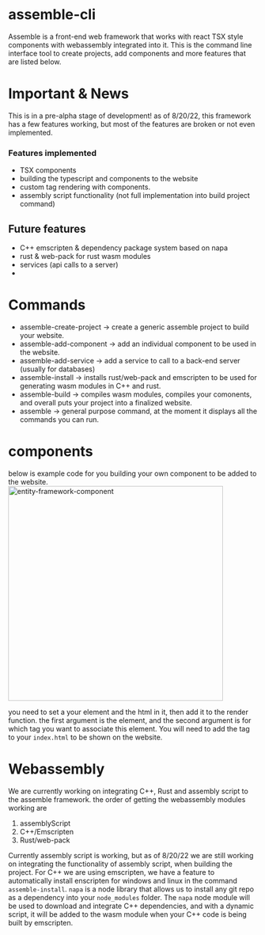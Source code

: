 # assemble-cli
Assemble is a front-end web framework that works with react TSX style components with webassembly integrated into it. This is the command line interface tool to create projects, add components and more features that are listed below. 

# Important & News
This is in a pre-alpha stage of development! as of 8/20/22, this framework has a few features working, but most of the features are broken or not even implemented. 
  ### Features implemented
  - TSX components
  - building the typescript and components to the website
  - custom tag rendering with components.
  - assembly script functionality (not full implementation into build project command)
  ## Future features
  - C++ emscripten & dependency package system based on napa
  - rust & web-pack for rust wasm modules
  - services (api calls to a server)
  - 

# Commands
 - assemble-create-project -> create a generic assemble project to build your website.
 - assemble-add-component -> add an individual component to be used in the website.
 - assemble-add-service -> add a service to call to a back-end server (usually for databases)
 - assemble-install -> installs rust/web-pack and emscripten to be used for generating wasm modules in C++ and rust.
 - assemble-build -> compiles wasm modules, compiles your comonents, and overall puts your project into a finalized website.
 - assemble -> general purpose command, at the moment it displays all the commands you can run.
 
 # components
 below is example code for you building your own component to be added to the website.
 <img width="434" alt="entity-framework-component" src="https://user-images.githubusercontent.com/5156960/185767967-dc6e15da-ebe0-483d-9497-a9424df1ef08.png">
 
 you need to set a your element and the html in it, then add it to the render function. the first argument is the element, and the second argument is for which tag you want to associate this element. You will need to add the tag to your `index.html` to be shown on the website.
 
 # Webassembly
 We are currently working on integrating C++, Rust and assembly script to the assemble framework. the order of getting the webassembly modules working are
  1. assemblyScript
  2. C++/Emscripten
  3. Rust/web-pack
  
 Currently assembly script is working, but as of 8/20/22 we are still working on integrating the functionality of assembly script, when building the project.
 For C++ we are using emscripten, we have a feature to automatically install enscripten for windows and linux in the command `assemble-install`. `napa` is a node library 
 that allows us to install any git repo as a dependency into your `node_modules` folder. The `napa` node module will be used to download and integrate C++ dependencies, 
 and with a dynamic script, it will be added to the wasm module when your C++ code is being built by emscripten.
 

